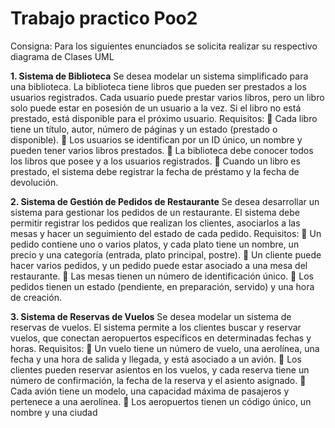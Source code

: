 # Trabajo practico Poo2
Consigna:
Para los siguientes enunciados se solicita realizar su respectivo diagrama de Clases UML

**1. Sistema de Biblioteca**
Se desea modelar un sistema simplificado para una biblioteca. La biblioteca tiene libros que pueden
ser prestados a los usuarios registrados. Cada usuario puede prestar varios libros, pero un libro solo
puede estar en posesión de un usuario a la vez. Si el libro no está prestado, está disponible para el
próximo usuario.
Requisitos:
 Cada libro tiene un título, autor, número de páginas y un estado (prestado o disponible).
 Los usuarios se identifican por un ID único, un nombre y pueden tener varios libros
prestados.
 La biblioteca debe conocer todos los libros que posee y a los usuarios registrados.
 Cuando un libro es prestado, el sistema debe registrar la fecha de préstamo y la fecha de
devolución.

**2. Sistema de Gestión de Pedidos de Restaurante**
Se desea desarrollar un sistema para gestionar los pedidos de un restaurante. El sistema debe
permitir registrar los pedidos que realizan los clientes, asociarlos a las mesas y hacer un seguimiento
del estado de cada pedido.
Requisitos:
 Un pedido contiene uno o varios platos, y cada plato tiene un nombre, un precio y una
categoría (entrada, plato principal, postre).
 Un cliente puede hacer varios pedidos, y un pedido puede estar asociado a una mesa del
restaurante.
 Las mesas tienen un número de identificación único.
 Los pedidos tienen un estado (pendiente, en preparación, servido) y una hora de creación.

**3. Sistema de Reservas de Vuelos**
Se desea modelar un sistema de reservas de vuelos. El sistema permite a los clientes buscar y
reservar vuelos, que conectan aeropuertos específicos en determinadas fechas y horas.
Requisitos:
 Un vuelo tiene un número de vuelo, una aerolínea, una fecha y una hora de salida y llegada,
y está asociado a un avión.
 Los clientes pueden reservar asientos en los vuelos, y cada reserva tiene un número de
confirmación, la fecha de la reserva y el asiento asignado.
 Cada avión tiene un modelo, una capacidad máxima de pasajeros y pertenece a una
aerolínea.
 Los aeropuertos tienen un código único, un nombre y una ciudad
